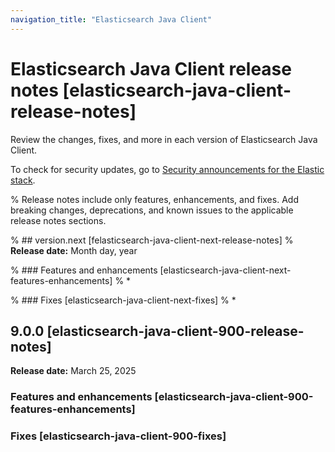 ```yaml
---
navigation_title: "Elasticsearch Java Client"
---
```


# Elasticsearch Java Client release notes [elasticsearch-java-client-release-notes]

Review the changes, fixes, and more in each version of Elasticsearch Java Client. 

To check for security updates, go to [Security announcements for the Elastic stack](https://discuss.elastic.co/c/announcements/security-announcements/31).

% Release notes include only features, enhancements, and fixes. Add breaking changes, deprecations, and known issues to the applicable release notes sections. 

% ## version.next [felasticsearch-java-client-next-release-notes]
% **Release date:** Month day, year

% ### Features and enhancements [elasticsearch-java-client-next-features-enhancements]
% * 

% ### Fixes [elasticsearch-java-client-next-fixes]
% * 

## 9.0.0 [elasticsearch-java-client-900-release-notes]
**Release date:** March 25, 2025

### Features and enhancements [elasticsearch-java-client-900-features-enhancements]

### Fixes [elasticsearch-java-client-900-fixes]